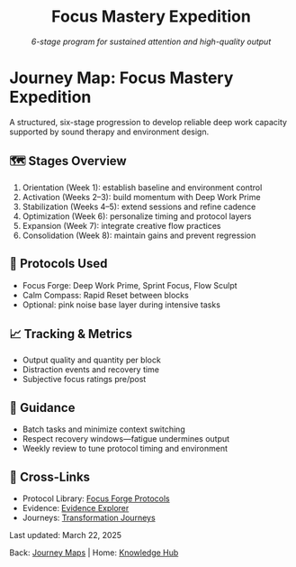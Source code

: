 <div style="text-align:center">
  <h1>Focus Mastery Expedition</h1>
  <p><em>6-stage program for sustained attention and high-quality output</em></p>
</div>

# Journey Map: Focus Mastery Expedition

A structured, six-stage progression to develop reliable deep work capacity supported by sound therapy and environment design.

## 🗺️ Stages Overview

1. Orientation (Week 1): establish baseline and environment control
2. Activation (Weeks 2–3): build momentum with Deep Work Prime
3. Stabilization (Weeks 4–5): extend sessions and refine cadence
4. Optimization (Week 6): personalize timing and protocol layers
5. Expansion (Week 7): integrate creative flow practices
6. Consolidation (Week 8): maintain gains and prevent regression

## 🧪 Protocols Used

- Focus Forge: Deep Work Prime, Sprint Focus, Flow Sculpt
- Calm Compass: Rapid Reset between blocks
- Optional: pink noise base layer during intensive tasks

## 📈 Tracking & Metrics

- Output quality and quantity per block
- Distraction events and recovery time
- Subjective focus ratings pre/post

## 🧭 Guidance

- Batch tasks and minimize context switching
- Respect recovery windows—fatigue undermines output
- Weekly review to tune protocol timing and environment

## 🔗 Cross-Links

- Protocol Library: <a href="../../../experience-library/focus-forge/protocols/index.md">Focus Forge Protocols</a>
- Evidence: <a href="../../../research-observatory/evidence-explorer/index.md">Evidence Explorer</a>
- Journeys: <a href="../../index.md">Transformation Journeys</a>

<div className="page-footer">
  <p>Last updated: March 22, 2025</p>
  <p>Back: <a href="../index.md">Journey Maps</a> | Home: <a href="../../../index.md">Knowledge Hub</a></p>
</div>
